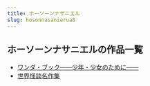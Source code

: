 ```yaml
---
title: ホーソーンナサニエル
slug: hosonnasanierua8
---
```


## ホーソーンナサニエルの作品一覧

- [ワンダ・ブック――少年・少女のために――](wandabutsukusha-df9)
- [世界怪談名作集](shijieguaitanmi-ab5)
